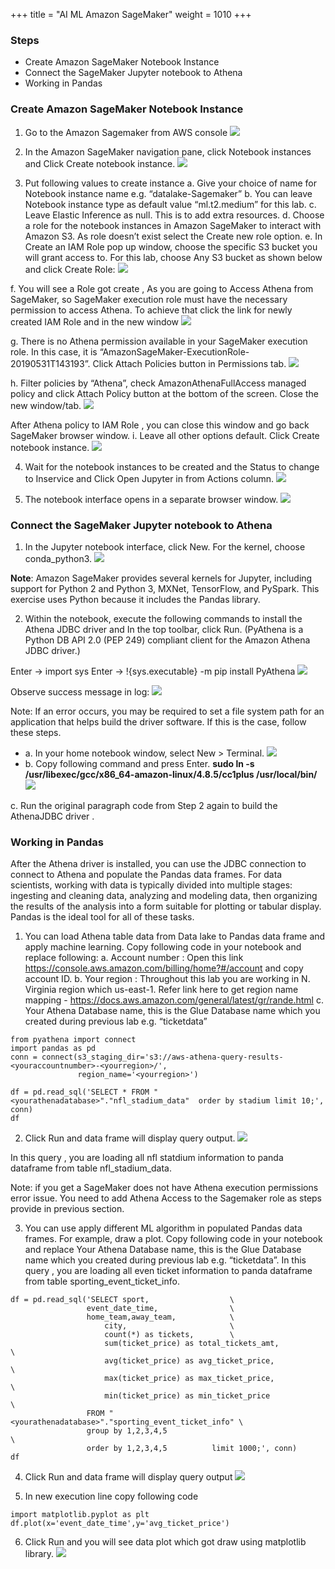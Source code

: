 +++
title = "AI ML Amazon SageMaker"
weight = 1010
+++

### Steps	
- Create Amazon SageMaker Notebook Instance	
- Connect the SageMaker Jupyter notebook to Athena	
- Working in Pandas	
 
### Create Amazon SageMaker Notebook Instance 

1.	Go to the Amazon Sagemaker from AWS console
![](../1000/images/0a.png)
 

2.	In the Amazon SageMaker navigation pane, click Notebook instances and Click Create notebook instance. 
![](../1000/images/0b.png)
 

3.	Put following values to create instance 
a.	Give your choice of name for Notebook instance name e.g. “datalake-Sagemaker”
b.	You can leave Notebook instance type as default value “ml.t2.medium” for this lab.
c.	Leave Elastic Inference as null. This is to add extra resources.
d.	Choose a role for the notebook instances in Amazon SageMaker to interact with Amazon S3. As role doesn’t exist select the Create new role option.
e.	In Create an IAM Role pop up window, choose the specific S3 bucket you will grant access to. For this lab, choose Any S3 bucket as shown below and click Create Role:
![](../1000/images/0c.png)
 
f.	You will see a Role got create , As you are going to Access Athena from SageMaker, so SageMaker execution role must have the necessary permission to access Athena. To achieve that click the link for newly created IAM Role and in the new window
![](../1000/images/2.png)
 

g.	There is no Athena permission available in your SageMaker execution role. In this case, it is “AmazonSageMaker-ExecutionRole-20190531T143193”. Click Attach Policies button in Permissions tab.
 ![](../1000/images/3.png)

h.	Filter policies by “Athena”, check AmazonAthenaFullAccess managed policy and click Attach Policy button at the bottom of the screen. Close the new window/tab.
![](../1000/images/4.png)
 

After Athena policy to IAM Role , you can close this window and go back  
SageMaker browser window.
i.	Leave all other options default. Click Create notebook instance. 
![](../1000/images/5.png)
 

4.	Wait for the notebook instances to be created and the Status to change to Inservice and Click Open Jupyter  in from Actions column.
![](../1000/images/6.png) 

5.	The notebook interface opens in a separate browser window.
![](../1000/images/7.png)
 
### Connect the SageMaker Jupyter notebook to Athena
1.	In the Jupyter notebook interface, click New. For the kernel, choose conda_python3.
![](../1000/images/8.png) 

**Note**: Amazon SageMaker provides several kernels for Jupyter, including support for Python 2 and Python 3, MXNet, TensorFlow, and PySpark. This exercise uses Python because it includes the Pandas library. 

2.	Within the notebook, execute the following commands to install the Athena JDBC driver and In the top toolbar, click Run. (PyAthena is a Python DB API 2.0 (PEP 249) compliant client for the Amazon Athena JDBC driver.)

Enter -> import sys
Enter -> !{sys.executable} -m pip install PyAthena
![](../1000/images/9.png)
 

Observe success message in log:
![](../1000/images/10.png)
 

Note: If an error occurs, you may be required to set a file system path for an application that helps build the driver software. If this is the case, follow these steps.
- a.	In your home notebook window, select New > Terminal.
![](../1000/images/11.png) 
- b.	Copy following command and press Enter.
**sudo ln -s  /usr/libexec/gcc/x86_64-amazon-linux/4.8.5/cc1plus /usr/local/bin/**
![](../1000/images/12.png)
 
c.	Run the original paragraph code from Step 2 again to build the AthenaJDBC driver .

### Working in Pandas
After the Athena driver is installed, you can use the JDBC connection to connect to Athena and populate the Pandas data frames. For data scientists, working with data is typically divided into multiple stages: ingesting and cleaning data, analyzing and modeling data, then organizing the results of the analysis into a form suitable for plotting or tabular display. Pandas is the ideal tool for all of these tasks.

1.	You can load Athena table data from Data lake to Pandas data frame and apply machine learning. Copy following code in your notebook and replace following:
a.	Account number : Open this link https://console.aws.amazon.com/billing/home?#/account and copy account ID.
b.	Your region : Throughout this lab you are working in N. Virginia region which us-east-1. Refer link here to get region name mapping - https://docs.aws.amazon.com/general/latest/gr/rande.html 
c.	Your Athena Database name, this is the Glue Database name which you created during previous lab e.g. “ticketdata”

```
from pyathena import connect
import pandas as pd
conn = connect(s3_staging_dir='s3://aws-athena-query-results-<youraccountnumber>-<yourregion>/',
               region_name='<yourregion>')

df = pd.read_sql('SELECT * FROM "<yourathenadatabase>"."nfl_stadium_data"  order by stadium limit 10;', conn)
df
```

2.	 Click Run and data frame will display query output.
![](../1000/images/13.png)

In this query , you are loading all nfl statdium information to panda dataframe from table nfl_stadium_data.

Note:
if you get a SageMaker does not have Athena execution permissions error issue.  You need to add Athena Access to the Sagemaker role as steps provide in previous section.

3.	You can use apply different ML algorithm in populated Pandas data frames. For example, draw a plot. Copy following code in your notebook and replace Your Athena Database name, this is the Glue Database name which you created during previous lab e.g. “ticketdata”.
In this query , you are loading all even ticket information to panda dataframe from table sporting_event_ticket_info.
```
df = pd.read_sql('SELECT sport,                  \
                 event_date_time,                \
                 home_team,away_team,            \
                     city,                       \
                     count(*) as tickets,        \
                     sum(ticket_price) as total_tickets_amt,           \
                     avg(ticket_price) as avg_ticket_price,            \
                     max(ticket_price) as max_ticket_price,            \
                     min(ticket_price) as min_ticket_price             \
                 FROM "<yourathenadatabase>"."sporting_event_ticket_info" \
                 group by 1,2,3,4,5                                    \
                 order by 1,2,3,4,5          limit 1000;', conn)
df
```
4.	Click Run and data frame will display query output 
![](../1000/images/14.png) 

5.	In new execution line copy following code 
```
import matplotlib.pyplot as plt
df.plot(x='event_date_time',y='avg_ticket_price')
```
6.	Click Run and you will see data plot which got draw using matplotlib library.
![](../1000/images/15.png) 